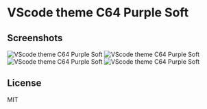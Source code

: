 # VScode theme **C64 Purple Soft**

## Screenshots

![VScode theme C64 Purple Soft](https://cloud.githubusercontent.com/assets/3179564/25061262/532ec522-21dc-11e7-9a99-a475e88eb7ce.png)
![VScode theme C64 Purple Soft](https://cloud.githubusercontent.com/assets/3179564/25061259/503e724a-21dc-11e7-98a1-50e7ce6a427e.png)
![VScode theme C64 Purple Soft](https://cloud.githubusercontent.com/assets/3179564/25061260/50ea705e-21dc-11e7-8c28-b2bf2d8ab849.png)
![VScode theme C64 Purple Soft](https://cloud.githubusercontent.com/assets/3179564/25061261/511bf3f4-21dc-11e7-8aa5-88a639ee4cf4.png)

## License

MIT
